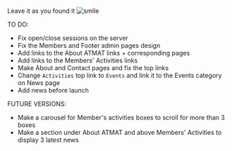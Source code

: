 Leave it as you found it ![smile](http://dental1.org/forum/i/expressions/face-icon-small-smile.gif)

TO DO:
- Fix open/close sessions on the server
- Fix the Members and Footer admin pages design
- Add links to the About ATMAT links + corresponding pages
- Add links to the Members' Activities links
- Make About and Contact pages and fix the top links
- Change `Activities` top link to `Events` and link it to the Events category on News page
- Add news before launch

FUTURE VERSIONS:
- Make a carousel for Member's activities boxes to scroll for more than 3 boxes
- Make a section under About ATMAT and above Members' Activities to display 3 latest news
